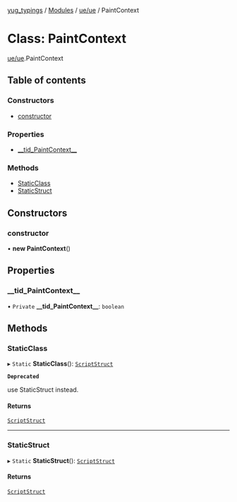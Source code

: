 [yug_typings](../README.md) / [Modules](../modules.md) / [ue/ue](../modules/ue_ue.md) / PaintContext

# Class: PaintContext

[ue/ue](../modules/ue_ue.md).PaintContext

## Table of contents

### Constructors

- [constructor](ue_ue.PaintContext.md#constructor)

### Properties

- [\_\_tid\_PaintContext\_\_](ue_ue.PaintContext.md#__tid_paintcontext__)

### Methods

- [StaticClass](ue_ue.PaintContext.md#staticclass)
- [StaticStruct](ue_ue.PaintContext.md#staticstruct)

## Constructors

### constructor

• **new PaintContext**()

## Properties

### \_\_tid\_PaintContext\_\_

• `Private` **\_\_tid\_PaintContext\_\_**: `boolean`

## Methods

### StaticClass

▸ `Static` **StaticClass**(): [`ScriptStruct`](ue_ue.ScriptStruct.md)

**`Deprecated`**

use StaticStruct instead.

#### Returns

[`ScriptStruct`](ue_ue.ScriptStruct.md)

___

### StaticStruct

▸ `Static` **StaticStruct**(): [`ScriptStruct`](ue_ue.ScriptStruct.md)

#### Returns

[`ScriptStruct`](ue_ue.ScriptStruct.md)
